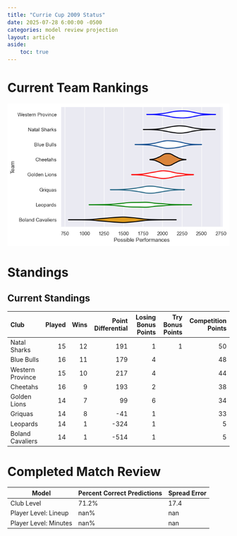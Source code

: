 ```yaml
---  
title: "Currie Cup 2009 Status"  
date: 2025-07-28 6:00:00 -0500  
categories: model review projection  
layout: article  
aside:  
    toc: true  
---
```

# Current Team Rankings


![Club Rankings](plots/rankings_Currie_Cup_2009.png)
# Standings

## Current Standings


| Club             |   Played |   Wins |   Point Differential |   Losing Bonus Points |   Try Bonus Points |   Competition Points |
|:-----------------|---------:|-------:|---------------------:|----------------------:|-------------------:|---------------------:|
| Natal Sharks     |       15 |     12 |                  191 |                     1 |                  1 |                   50 |
| Blue Bulls       |       16 |     11 |                  179 |                     4 |                    |                   48 |
| Western Province |       15 |     10 |                  217 |                     4 |                    |                   44 |
| Cheetahs         |       16 |      9 |                  193 |                     2 |                    |                   38 |
| Golden Lions     |       14 |      7 |                   99 |                     6 |                    |                   34 |
| Griquas          |       14 |      8 |                  -41 |                     1 |                    |                   33 |
| Leopards         |       14 |      1 |                 -324 |                     1 |                    |                    5 |
| Boland Cavaliers |       14 |      1 |                 -514 |                     1 |                    |                    5 |



# Completed Match Review


| Model | Percent Correct Predictions | Spread Error |
| ------ | ------ | ------ |
| Club Level | 71.2% | 17.4 |
| Player Level: Lineup | nan% | nan |
| Player Level: Minutes | nan% | nan |

